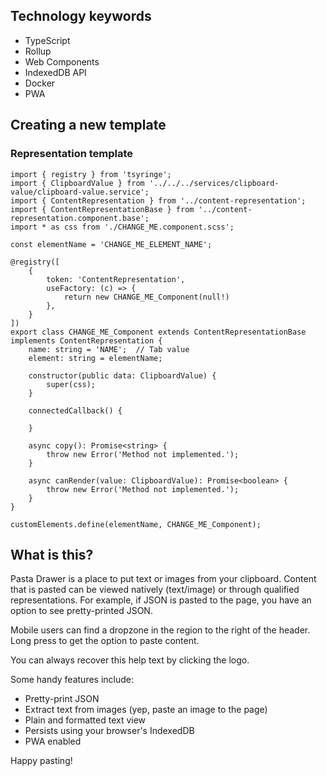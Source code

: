 

## Technology keywords

- TypeScript
- Rollup
- Web Components
- IndexedDB API
- Docker
- PWA

## Creating a new template



### Representation template

```
import { registry } from 'tsyringe';
import { ClipboardValue } from '../../../services/clipboard-value/clipboard-value.service';
import { ContentRepresentation } from '../content-representation';
import { ContentRepresentationBase } from '../content-representation.component.base';
import * as css from './CHANGE_ME.component.scss';

const elementName = 'CHANGE_ME_ELEMENT_NAME';

@registry([
    {
        token: 'ContentRepresentation',
        useFactory: (c) => {
            return new CHANGE_ME_Component(null!)
        },
    }
])
export class CHANGE_ME_Component extends ContentRepresentationBase implements ContentRepresentation {
    name: string = 'NAME';  // Tab value
    element: string = elementName;

    constructor(public data: ClipboardValue) {
        super(css);
    }

    connectedCallback() {
        
    }
    
    async copy(): Promise<string> {
        throw new Error('Method not implemented.');
    }

    async canRender(value: ClipboardValue): Promise<boolean> {
        throw new Error('Method not implemented.');
    }
}

customElements.define(elementName, CHANGE_ME_Component);
```

## What is this?

Pasta Drawer is a place to put text or images from your clipboard. Content that is pasted can be viewed natively (text/image) or through qualified representations. For example, if JSON is pasted to the page, you have an option to see pretty-printed JSON.

Mobile users can find a dropzone in the region to the right of the header. Long press to get the option to paste content.

You can always recover this help text by clicking the logo.

Some handy features include:

- Pretty-print JSON
- Extract text from images (yep, paste an image to the page)
- Plain and formatted text view
- Persists using your browser's IndexedDB
- PWA enabled

Happy pasting!
